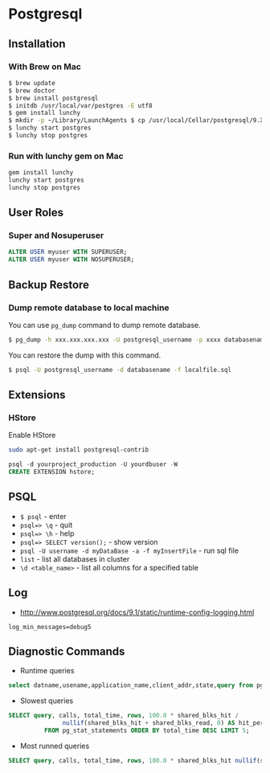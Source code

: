 # Postgresql
## Installation

### With Brew on Mac

```bash
$ brew update
$ brew doctor
$ brew install postgresql
$ initdb /usr/local/var/postgres -E utf8
$ gem install lunchy
$ mkdir -p ~/Library/LaunchAgents $ cp /usr/local/Cellar/postgresql/9.X.X/homebrew.mxcl.postgresql.plist ~/Library/LaunchAgents/
$ lunchy start postgres
$ lunchy stop postgres
```

### Run with lunchy gem on Mac

```bash
gem install lunchy
lunchy start postgres
lunchy stop postgres
```

## User Roles

### Super and Nosuperuser

```sql
ALTER USER myuser WITH SUPERUSER;
ALTER USER myuser WITH NOSUPERUSER;
```

## Backup Restore

### Dump remote database to local machine

You can use `pg_dump` command to dump remote database.

```bash
$ pg_dump -h xxx.xxx.xxx.xxx -U postgresql_username -p xxxx databasename > localfile.sql
```

You can restore the dump with this command.

```bash
$ psql -U postgresql_username -d databasename -f localfile.sql
```

## Extensions

### HStore

Enable HStore

```bash
sudo apt-get install postgresql-contrib
```

```sql
psql -d yourproject_production -U yourdbuser -W
CREATE EXTENSION hstore;
```

## PSQL

* `$ psql` - enter
* `psql=> \q` - quit
* `psql=> \h` - help
* `psql=> SELECT version();` - show version
* `psql -U username -d myDataBase -a -f myInsertFile` - run sql file
* `list` - list all databases in cluster
* `\d <table_name>` - list all columns for a specified table

## Log

* http://www.postgresql.org/docs/9.1/static/runtime-config-logging.html

`log_min_messages=debug5`

## Diagnostic Commands

* Runtime queries

```sql
select datname,usename,application_name,client_addr,state,query from pg_stat_activity where state <> 'idle';
```

* Slowest queries

```sql
SELECT query, calls, total_time, rows, 100.0 * shared_blks_hit /
               nullif(shared_blks_hit + shared_blks_read, 0) AS hit_percent
          FROM pg_stat_statements ORDER BY total_time DESC LIMIT 5;
```

* Most runned queries

```sql
SELECT query, calls, total_time, rows, 100.0 * shared_blks_hit nullif(shared_blks_hit + shared_blks_read, 0) AS hit_percent FROM pg_stat_statements ORDER BY calls DESC LIMIT 5;
```
